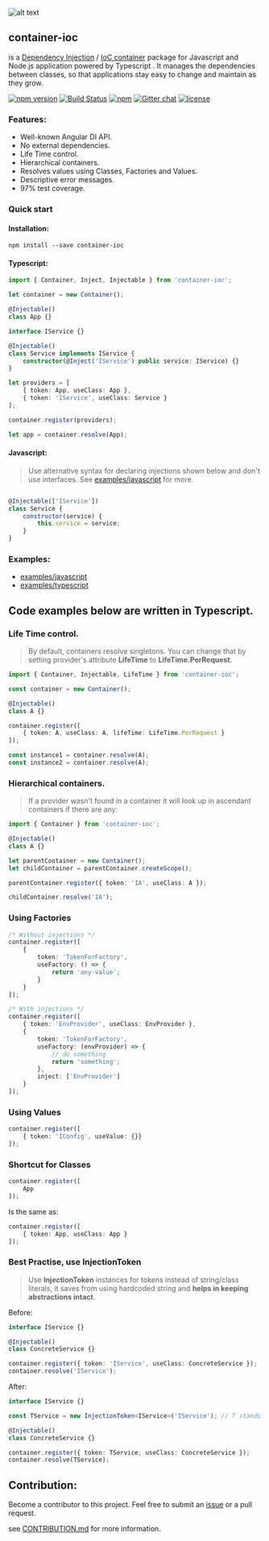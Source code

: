 ![alt text](http://abcselfstorageperth.com.au/wp-content/uploads/2014/08/icon-container-storage1.png)


## **container-ioc** 
is a [Dependency Injection](https://en.wikipedia.org/wiki/Dependency_injection) / [IoC container](http://martinfowler.com/articles/injection.html) package for Javascript and Node.js application powered by Typescript . It manages the dependencies between classes, so that applications stay easy to change and maintain as they grow.

[![npm version](https://badge.fury.io/js/container-ioc.svg)](https://badge.fury.io/js/container-ioc)
[![Build Status](https://travis-ci.org/thohoh/container-ioc.svg?branch=master)](https://travis-ci.org/thohoh/container-ioc)
[![npm](https://img.shields.io/npm/dt/container-ioc.svg)](https://www.npmjs.com/package/container-ioc)
[![Gitter chat](https://badges.gitter.im/container-ioc/Lobby.png)](https://gitter.im/container-ioc/Lobby)
[![license](https://img.shields.io/github/license/thohoh/container-ioc.svg)](https://github.com/thohoh/container-ioc/blob/master/LICENSE)

### Features:
* Well-known Angular DI API.
* No external dependencies.
* Life Time control.
* Hierarchical containers.
* Resolves values using Classes, Factories and Values.
* Descriptive error messages.
* 97% test coverage.

### Quick start

#### Installation:
```
npm install --save container-ioc
```

#### Typescript:
```typescript
import { Container, Inject, Injectable } from 'container-ioc';

let container = new Container();

@Injectable()
class App {}

interface IService {}

@Injectable()
class Service implements IService {
    constructor(@Inject('IService') public service: IService) {}
}

let providers = [
    { token: App, useClass: App }, 
    { token: 'IService', useClass: Service }
];

container.register(providers);

let app = container.resolve(App);
```

#### Javascript:
> Use alternative syntax for declaring injections shown below and don't use interfaces. See [examples/javascript](examples/javascript) for more.
```javascript

@Injectable(['IService'])
class Service {
    constructor(service) {
        this.service = service;
    }
}
```

### Examples:  
* [examples/javascript](examples/javascript)
* [examples/typescript](examples/typescript)

## Code examples below are written in Typescript.

### Life Time control.
> By default, containers resolve singletons. You can change that by setting provider's attribute **LifeTime**  to **LifeTime.PerRequest**.
```typescript
import { Container, Injectable, LifeTime } from 'container-ioc';

const container = new Container();

@Injectable()
class A {}

container.register([
    { token: A, useClass: A, lifeTime: LifeTime.PerRequest }
]);

const instance1 = container.resolve(A);
const instance2 = container.resolve(A);
```

### Hierarchical containers.
> If a provider wasn't found in a container it will look up in ascendant containers if there are any:
```typescript
import { Container } from 'container-ioc';

@Injectable()
class A {}

let parentContainer = new Container();
let childContainer = parentContainer.createScope();

parentContainer.register({ token: 'IA', useClass: A });

childContainer.resolve('IA');

```

### Using Factories
```typescript
/* Without injections */
container.register([
    {
        token: 'TokenForFactory',
        useFactory: () => {
            return 'any-value';
        }
    }
]);

/* With injections */
container.register([
    { token: 'EnvProvider', useClass: EnvProvider },
    {
        token: 'TokenForFactory',
        useFactory: (envProvider) => {
            // do something
            return 'something';
        },
        inject: ['EnvProvider']
    }
]);
```

### Using Values 
```typescript
container.register([
    { token: 'IConfig', useValue: {}}
]);
```

### Shortcut for Classes
```typescript
container.register([
    App
]);
```
Is the same as:
```typescript
container.register([
    { token: App, useClass: App }
]);
```

### Best Practise, use InjectionToken
> Use **InjectionToken** instances for tokens instead of string/class literals, 
it saves from using hardcoded string and **helps in keeping abstractions intact**.

Before:
```typescript
interface IService {}

@Injectable()
class ConcreteService {}

container.register({ token: 'IService', useClass: ConcreteService });
container.resolve('IService');
```
After:

```typescript
interface IService {}

const TService = new InjectionToken<IService>('IService'); // T stands for Token, you can pick another prefix

@Injectable()
class ConcreteService {}

container.register({ token: TService, useClass: ConcreteService });
container.resolve(TService);
```


## Contribution:
Become a contributor to this project. Feel free to submit an [issue](https://github.com/thohoh/container-ioc/issues) or a pull request.

see [CONTRIBUTION.md](CONTRIBUTION.md) for more information.